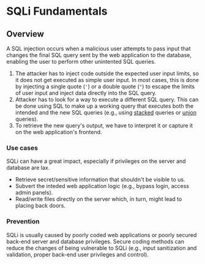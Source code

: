 # SQLi Fundamentals

## Overview

A SQL injection occurs when a malicious user attempts to pass input that changes the final SQL query sent by the web application to the database, enabling the user to perform other unintented SQL queries.

1. The attacker has to inject code outside the expected user input limits, so it does not get executed as simple user input. In most cases, this is done by injecting a single quote (`'`) or a double quote (`"`) to escape the limits of user input and inject data directly into the SQL query.
2. Attacker has to look for a way to execute a different SQL query. This can be done using SQL to make up a working query that executes both the intended and the new SQL queries (e.g., using [stacked](https://www.sqlinjection.net/stacked-queries/) queries or [union](https://www.mysqltutorial.org/sql-union-mysql.aspx/) queries).
3. To retrieve the new query's output, we have to interpret it or capture it on the web application's frontend.

### Use cases

SQLi can have a great impact, especially if privileges on the server and database are lax.

- Retrieve secret/sensitive information that shouldn't be visible to us.
- Subvert the inteded web application logic (e.g., bypass login, access admin panels).
- Read/write files directly on the server which, in turn, might lead to placing back doors.

### Prevention

SQLi is usually caused by poorly coded web applications or poorly secured back-end server and database privileges. Secure coding methods can reduce the changes of being vulnerable to SQLi (e.g., input sanitization and validation, proper back-end user privileges and control).
